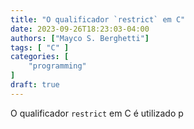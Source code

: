 ```yaml
---
title: "O qualificador `restrict` em C"
date: 2023-09-26T18:23:03-04:00
authors: ["Mayco S. Berghetti"]
tags: [ "C" ]
categories: [
    "programming"
]
draft: true
---
```


O qualificador `restrict` em C é utilizado p
<!--stackedit_data:
eyJoaXN0b3J5IjpbMzA0Njk1ODM2LDczMDk5ODExNl19
-->